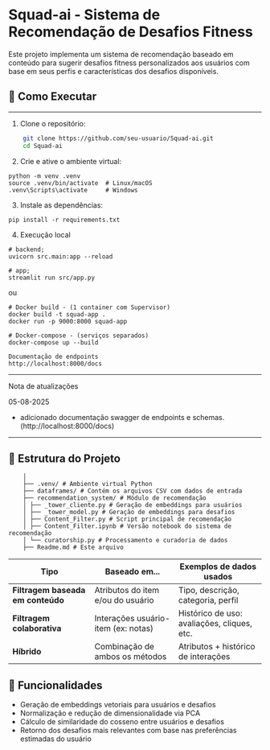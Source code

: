 # Squad-ai - Sistema de Recomendação de Desafios Fitness

Este projeto implementa um sistema de recomendação baseado em conteúdo para sugerir desafios fitness personalizados aos usuários com base em seus perfis e características dos desafios disponíveis.

## 🔧 Como Executar

---

1. Clone o repositório:

```bash
    git clone https://github.com/seu-usuario/Squad-ai.git
    cd Squad-ai
``` 

2. Crie e ative o ambiente virtual:
````
python -m venv .venv
source .venv/bin/activate  # Linux/macOS
.venv\Scripts\activate     # Windows
````

3. Instale as dependências:
````
pip install -r requirements.txt
````

4. Execução local

````
# backend;
uvicorn src.main:app --reload
````
````
# app;
streamlit run src/app.py
````
ou

````
# Docker build - (1 container com Supervisor)
docker build -t squad-app .
docker run -p 9000:8000 squad-app
````
````
# Docker-compose - (serviços separados)
docker-compose up --build
````

```
Documentação de endpoints
http://localhost:8000/docs
```
---
Nota de atualizações

05-08-2025
* adicionado documentação swagger de endpoints e schemas. (http://localhost:8000/docs)
---
## 📁 Estrutura do Projeto

```  Squad-ai/
    │
    ├── .venv/ # Ambiente virtual Python
    ├── dataframes/ # Contém os arquivos CSV com dados de entrada
    ├── recommendation_system/ # Módulo de recomendação
    │ ├── _tower_cliente.py # Geração de embeddings para usuários
    │ ├── _tower_model.py # Geração de embeddings para desafios
    │ ├── Content_Filter.py # Script principal de recomendação
    │ ├── Content_Filter.ipynb # Versão notebook do sistema de recomendação
    │ └── curatorship.py # Processamento e curadoria de dados
    ├── Readme.md # Este arquivo
```

| Tipo                              | Baseado em...                       | Exemplos de dados usados                    |
| --------------------------------- | ----------------------------------- | ------------------------------------------- |
| **Filtragem baseada em conteúdo** | Atributos do item e/ou do usuário   | Tipo, descrição, categoria, perfil          |
| **Filtragem colaborativa**        | Interações usuário-item (ex: notas) | Histórico de uso: avaliações, cliques, etc. |
| **Híbrido**                       | Combinação de ambos os métodos      | Atributos + histórico de interações         |


## 🚀 Funcionalidades

- Geração de embeddings vetoriais para usuários e desafios
- Normalização e redução de dimensionalidade via PCA
- Cálculo de similaridade do cosseno entre usuários e desafios
- Retorno dos desafios mais relevantes com base nas preferências estimadas do usuário
